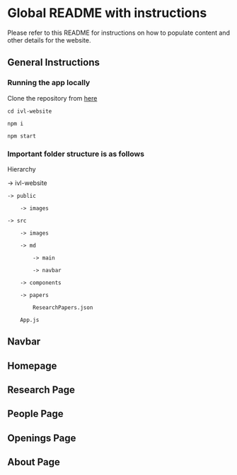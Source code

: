 # Global README with instructions

Please refer to this README for instructions on how to populate content and other details for the website.

## General Instructions

### Running the app locally

Clone the repository from [here](https://github.com/brown-ivl/brown-ivl-website.git)

`cd ivl-website`

`npm i`

`npm start`

### Important folder structure is as follows

Hierarchy  

-> ivl-website  

    -> public  

        -> images  

    -> src  

        -> images  

        -> md  

            -> main  

            -> navbar  

        -> components  

        -> papers  

            ResearchPapers.json  

        App.js  

## Navbar

## Homepage

## Research Page

## People Page

## Openings Page

## About Page
